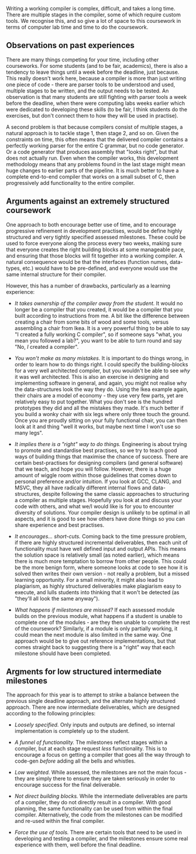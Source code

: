 Writing a working compiler is complex, difficult, and takes
a long time. There are multiple stages in the compiler, some
of which require custom tools. We recognise this, and so give
a lot of space to this coursework in terms of computer lab time
and time to do the coursework.

Observations on past experiences
--------------------------------

There are many things competing for your
time, including other courseworks. For some students
(and to be fair, academics), there is also a tendency to
leave things until a week before the deadline, just because.
This really doesn't work here, because a compiler is
more than just writing one piece of code - there are parser
tools to be understood and used, multiple stages to be
written, and the output needs to be tested. An observation
is that many students are still fighting with parser
tools a week before the deadline, when there were computing
labs weeks earlier which were dedicated to developing these
skills (to be fair, I think students do the exercises, but
don't connect them to how they will be used in practise).

A second problem is that because compilers consist of
multiple stages, a natural approach is to tackle stage
1, then stage 2, and so on. Given the constraints on
time, this often means that the delivered compiler contains
a perfectly working parser for the entire C grammar,
but no code generator. Or a code generator that produces
assembly that "looks right", but that does not actually
run. Even when the compiler works, this development
methodology means that any problems found in the last
stage might mean huge changes to earlier parts of the
pipeline. It is much better to have a complete end-to-end
compiler that works on a small subset of C, then
progressively add functionality to the entire compiler.

Arguments against an extremely structured coursework
---------------------------------------------------

One approach to both encourage better use of time,
and to encourage progressive refinement in development
practises, would be define highly structured and
very tightly specified assessed milestones. These could be
used to force everyone along the process every two weeks, making
sure that everyone
creates the right building blocks at some manageable
pace, and ensuring that those blocks will fit together
into a working compiler. A natural consequence would
be that the interfaces (function numes, data-types, etc.)
would have to be pre-defined, and everyone would use
the same internal structure for their compiler.

However, this has a number of
drawbacks, particularly as a learning experience:

- *It takes ownership of the compiler away from the
  student.* It would no longer be a compiler that you
  created, it would be a compiler that you built according
  to instructions from me. A bit like the difference
  between creating a chair from some bits of wood and
  some tools, versus assembling a chair from Ikea. It is
  a very powerful thing to be able to say "I created a
  fully working C compiler", so if someone says "what,
  you mean you followed a lab?", you want to be able to
  turn round and say "No, _I_ created a compiler".

- *You won't make as many mistakes.* It is important to
  do things wrong, in order to learn how to do things right.
  I could specify the building-blocks for a very well
  architected compiler, but you wouldn't be able to see
  _why_ it was well architected. This is also an exercise
  in designing and implementing software in general,
  and again, you might not realise why the data-structures
  look the way they do. Using the Ikea example again,
  their chairs are a model of economy - they use very
  few parts, yet are relatively easy to put together. What
  you don't see is the hundred prototypes they did and
  all the mistakes they made. It's much better if you
  build a wonky chair with six legs where only three
  touch the ground. Once you are proudly sitting on your
  fully functional chair, you can then look at it and
  thing "well it works, but maybe next time I won't use
  so many legs".
  
- *It implies there is a "right" way to do things.*
  Engineering is about trying to promote and standardise
  best practises, so we try to teach good ways of building
  things that maximise the chance of success. There are
  certain best-practises for designing compilers (and general
  software) that we teach, and hope you will follow. However,
  there is a huge amount of wiggle room within those
  guidelines that comes down to personal preference and/or
  intuition. If you look at GCC, CLANG, and MSVC, they all
  have radically different internal flows and data-structures,
  despite following the same classic approaches to structuring
  a compiler as multiple stages. Hopefully you look at and
  discuss your code with others, and what we/I would like
  is for you to encounter diversity of solutions. Your
  compiler design is unlikely to be optimal in all aspects,
  and it is good to see how others have done things so
  you can share experience and best practises.
  
- *It encourages... short-cuts.* Coming back to the time
  pressure problem, if there are highly structured incremental
  deliverables, then each unit of functionality must have
  well defined input and output APIs. This means the solution
  space is relatively small (as noted earlier), which means
  there is much more temptation to borrow from other people.
  This could be the more benign form, where someone looks
  at code to see how it is solved then writes their own
  version - not really a problem, but a missed learning
  opportunity. For a small minority, it might also lead to
  plagiarism, as highly structured deliverables make plagiarism
  easy to execute, and lulls students into thinking that it won't
  be detected (as "they'll all look the same anyway").
  
- *What happens if milestones are missed?* If each
   assessed module builds on the previous module,
   what happens if a student is unable to complete one
   of the modules - are they then unable to complete the
   rest of the coursework? Similarly, if a module is
   only partially working, it could mean the next module
   is also limited in the same way. One approach would
   be to give out reference implementations, but that
   comes straight back to suggesting there is a "right"
   way that each milestone should have been completed.
  
Argments for low structured intermediate milestones
---------------------------------------------------

The approach for this year is to attempt to strike a
balance between the previous single deadline approach,
and the alternate highly structured approach. There
are now intermediate deliverables, which are designed
according to the following principles:

- *Loosely specified.* Only inputs and outputs are defined,
  so internal implementation is completely up to the
  student.

- *A funnel of functionality.* The milestones reflect
  stages within a compiler, but at each stage request
  _less_ functionality. This is to encourage a focus
  on getting a compiler that goes all the way through
  to code-gen _before_ adding all the bells and whistles.

- *Low weighted.* While assessed, the milestones are
  not the main focus - they are simply there to ensure
  they are taken seriously in order to encourage success
  for the final deliverable.

- *Not direct building blocks.* While the intermediate
  deliverables are parts of a compiler, they do not
  directly result in a compiler. With good planning, the
  same functionality can be used from within the
  final compiler. Alternatively, the code from
  the milestones can be modified and re-used within the
  final compiler.

- *Force the use of tools.* There are certain tools
  that need to be used in developing and testing a
  compiler, and the milestones ensure some real experience
  with them, well before the final deadline.


